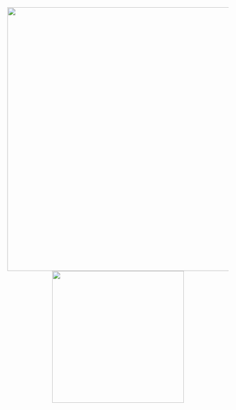 <div align="center" width='100%'>
<img src="https://github.com/magasoov/project-main/assets/148522477/f5f91613-3af5-4340-9c6f-330abbc61cae" width="600px"/>
<img src="https://github.com/magasoov/project-main/assets/148522477/fd851c8c-5865-4f93-a100-7627defaee3d" width="300px"/>
</div>

